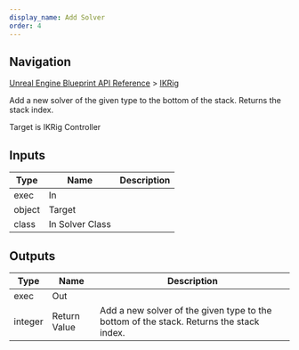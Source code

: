 ```yaml
---
display_name: Add Solver
order: 4
---
```

## Navigation

[Unreal Engine Blueprint API Reference](https://dev.epicgames.com/documentation/en-us/unreal-engine/BlueprintAPI) > [IKRig](https://dev.epicgames.com/documentation/en-us/unreal-engine/BlueprintAPI/IKRig)

Add a new solver of the given type to the bottom of the stack. Returns the stack index.

Target is IKRig Controller

## Inputs

| Type | Name | Description |
| --- | --- | --- |
| exec | In |  |
| object | Target |  |
| class | In Solver Class |  |

## Outputs

| Type | Name | Description |
| --- | --- | --- |
| exec | Out |  |
| integer | Return Value | Add a new solver of the given type to the bottom of the stack. Returns the stack index. |
